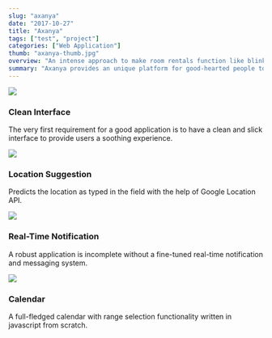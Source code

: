 ```yaml
---
slug: "axanya"
date: "2017-10-27"
title: "Axanya"
tags: ["test", "project"]
categories: ["Web Application"]
thumb: "axanya-thumb.jpg"
overview: "An intense approach to make room rentals function like blinking of an eye."
summary: "Axanya provides an unique platform for good-hearted people to offer rooms on rent. It is aimed to bridge the gap between people wanting quality lodging and people willing to offer spare space. The task to build such an application was quite challenging. The system must have features that are required to ease the process along with easy-to-use navigation."
---
```


<div class="row">
    <div class="col">
        <img src="/images/axanya-ui.jpg">
    </div>
    <div class="col">
        <h3>Clean Interface</h3>
        <p>The very first requirement for a good application is to have a clean and slick interface to provide users a soothing experience.</p>
    </div>
</div>

<div class="row">
    <div class="col">
        <img src="/images/axanya-location-suggestion.jpg">
    </div>
    <div class="col">
        <h3>Location Suggestion</h3>
        <p>Predicts the location as typed in the field with the help of Google Location API.</p>
    </div>
</div>

<div class="row">
    <div class="col">
        <img src="/images/axanya-messaging.jpg">
    </div>
    <div class="col">
        <h3>Real-Time Notification</h3>
        <p>A robust application is incomplete without a fine-tuned real-time notification and messaging system.</p>
    </div>
</div>

<div class="row">
    <div class="col">
        <img src="/images/axanya-calendar.jpg">
    </div>
    <div class="col">
        <h3>Calendar</h3>
        <p>A full-fledged calendar with range selection functionality written in javascript from scratch.</p>
    </div>
</div>